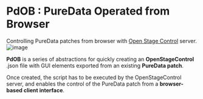 # PdOB : PureData Operated from Browser
Controlling PureData patches from browser with [Open Stage Control](https://openstagecontrol.ammd.net/) server.
![image](https://user-images.githubusercontent.com/1431894/154551869-8065fbe2-da76-4f52-9215-c1da3cfe7fc4.png)

**PdOB** is a series of abstractions for quickly creating an **OpenStageControl** .json file with GUI elements exported from an existing **PureData patch**. 

Once created, the script has to be executed by the OpenStageControl server, and enables the control of the PureData patch from a **browser-based client interface**.
